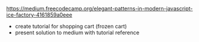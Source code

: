 https://medium.freecodecamp.org/elegant-patterns-in-modern-javascript-ice-factory-4161859a0eee
* create tutorial for shopping cart (frozen cart)
* present solution to medium with tutorial reference
